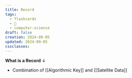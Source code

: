 ```yaml
---
title: Record
tags:
  - flashcards
  - 🌱
  - computer-science
draft: false
creation: 2024-09-05
updated: 2024-09-05
cssclasses: 
---
```

**What is a Record**
↓
- Combination of [[Algorithmic Key]] and [[Satellite Data]]
<!--SR:!2025-05-19,176,310-->